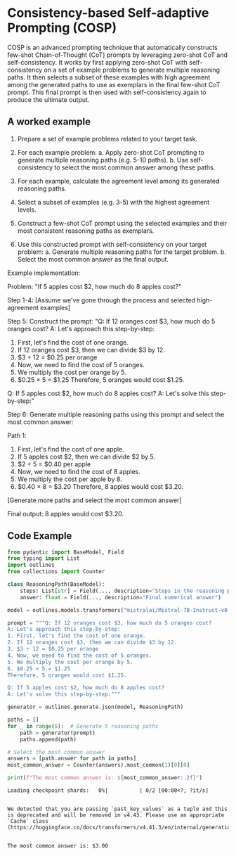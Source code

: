 # Consistency-based Self-adaptive Prompting (COSP)


COSP is an advanced prompting technique that automatically constructs few-shot Chain-of-Thought (CoT) prompts by leveraging zero-shot CoT and self-consistency. It works by first applying zero-shot CoT with self-consistency on a set of example problems to generate multiple reasoning paths. It then selects a subset of these examples with high agreement among the generated paths to use as exemplars in the final few-shot CoT prompt. This final prompt is then used with self-consistency again to produce the ultimate output.
    

## A worked example


1. Prepare a set of example problems related to your target task.

2. For each example problem:
   a. Apply zero-shot CoT prompting to generate multiple reasoning paths (e.g. 5-10 paths).
   b. Use self-consistency to select the most common answer among these paths.

3. For each example, calculate the agreement level among its generated reasoning paths.

4. Select a subset of examples (e.g. 3-5) with the highest agreement levels.

5. Construct a few-shot CoT prompt using the selected examples and their most consistent reasoning paths as exemplars.

6. Use this constructed prompt with self-consistency on your target problem:
   a. Generate multiple reasoning paths for the target problem.
   b. Select the most common answer as the final output.

Example implementation:

Problem: "If 5 apples cost $2, how much do 8 apples cost?"

Step 1-4: [Assume we've gone through the process and selected high-agreement examples]

Step 5: Construct the prompt:
"Q: If 12 oranges cost $3, how much do 5 oranges cost?
A: Let's approach this step-by-step:
1. First, let's find the cost of one orange.
2. If 12 oranges cost $3, then we can divide $3 by 12.
3. $3 ÷ 12 = $0.25 per orange
4. Now, we need to find the cost of 5 oranges.
5. We multiply the cost per orange by 5.
6. $0.25 × 5 = $1.25
Therefore, 5 oranges would cost $1.25.

Q: If 5 apples cost $2, how much do 8 apples cost?
A: Let's solve this step-by-step:"

Step 6: Generate multiple reasoning paths using this prompt and select the most common answer:

Path 1:
1. First, let's find the cost of one apple.
2. If 5 apples cost $2, then we can divide $2 by 5.
3. $2 ÷ 5 = $0.40 per apple
4. Now, we need to find the cost of 8 apples.
5. We multiply the cost per apple by 8.
6. $0.40 × 8 = $3.20
Therefore, 8 apples would cost $3.20.

[Generate more paths and select the most common answer]

Final output: 8 apples would cost $3.20.
    
## Code Example






```python
from pydantic import BaseModel, Field
from typing import List
import outlines
from collections import Counter

class ReasoningPath(BaseModel):
    steps: List[str] = Field(..., description="Steps in the reasoning process")
    answer: float = Field(..., description="Final numerical answer")

model = outlines.models.transformers("mistralai/Mistral-7B-Instruct-v0.1", device="cuda")

prompt = """Q: If 12 oranges cost $3, how much do 5 oranges cost?
A: Let's approach this step-by-step:
1. First, let's find the cost of one orange.
2. If 12 oranges cost $3, then we can divide $3 by 12.
3. $3 ÷ 12 = $0.25 per orange
4. Now, we need to find the cost of 5 oranges.
5. We multiply the cost per orange by 5.
6. $0.25 × 5 = $1.25
Therefore, 5 oranges would cost $1.25.

Q: If 5 apples cost $2, how much do 8 apples cost?
A: Let's solve this step-by-step:"""

generator = outlines.generate.json(model, ReasoningPath)

paths = []
for _ in range(5):  # Generate 5 reasoning paths
    path = generator(prompt)
    paths.append(path)

# Select the most common answer
answers = [path.answer for path in paths]
most_common_answer = Counter(answers).most_common(1)[0][0]

print(f"The most common answer is: ${most_common_answer:.2f}")
```


    Loading checkpoint shards:   0%|          | 0/2 [00:00<?, ?it/s]


    We detected that you are passing `past_key_values` as a tuple and this is deprecated and will be removed in v4.43. Please use an appropriate `Cache` class (https://huggingface.co/docs/transformers/v4.41.3/en/internal/generation_utils#transformers.Cache)


    The most common answer is: $3.00

